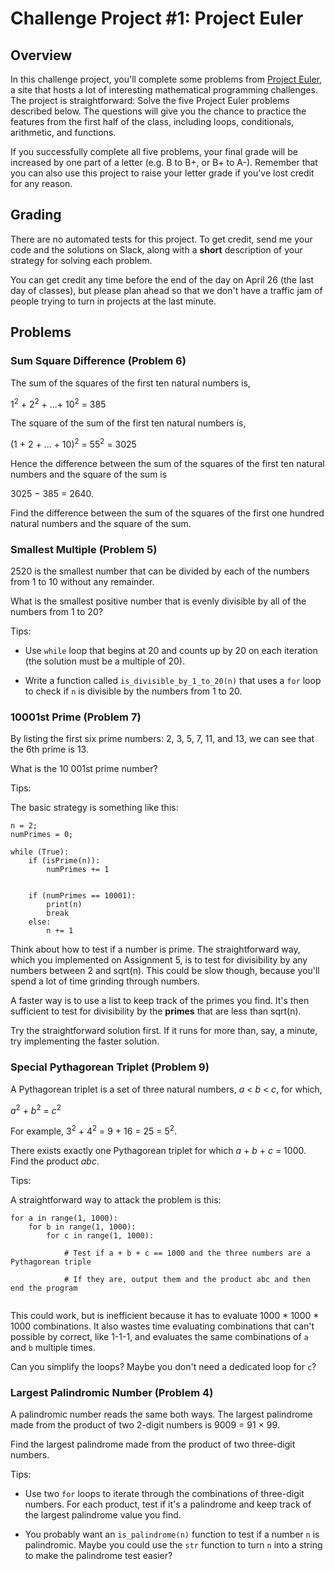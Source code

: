 # Challenge Project #1: Project Euler

## Overview

In this challenge project, you'll complete some problems from [Project Euler](http://projecteuler.net), a site that hosts a lot of interesting mathematical programming challenges. The project is straightforward: Solve the five Project Euler problems described below. The questions will give you the chance to practice the features from the first 
half of the class, including loops, conditionals, arithmetic, and functions.

 If you successfully complete all five problems, your final grade will be increased by one part of a letter (e.g. B to B+, or B+ to A-). Remember that you can also use this project to raise your letter grade if you've lost credit for any reason.
 
## Grading

There are no automated tests for this project. To get credit, send me your code and the solutions on Slack, along with a **short** description of your strategy
for solving each problem.

You can get credit any time before the end of the day on April 26 (the last day of classes), but please plan ahead so that we don't have a traffic jam of people trying to turn in projects at the last minute.

## Problems

### Sum Square Difference (Problem 6)

The sum of the squares of the first ten natural numbers is,

1<sup>2</sup> + 2<sup>2</sup> + ...+ 10<sup>2</sup> = 385

The square of the sum of the first ten natural numbers is,

(1 + 2 + ... + 10)<sup>2</sup> = 55<sup>2</sup> = 3025

Hence the difference between the sum of the squares of the first ten natural numbers and the square of the sum is

3025 − 385 = 2640.

Find the difference between the sum of the squares of the first one hundred natural numbers and the square of the sum.


### Smallest Multiple (Problem 5)

2520 is the smallest number that can be divided by each of the numbers from 1 to 10 without any remainder.

What is the smallest positive number that is evenly divisible by all of the numbers from 1 to 20?

Tips:

- Use `while` loop that begins at 20 and counts up by 20 on each iteration (the solution must be a multiple of 20).

- Write a function called `is_divisible_by_1_to_20(n)` that uses a `for` loop to check if `n` is divisible by the numbers from 1 to 20.


### 10001st Prime (Problem 7)

By listing the first six prime numbers: 2, 3, 5, 7, 11, and 13, we can see that the 6th prime is 13.

What is the 10 001st prime number?

Tips:

The basic strategy is something like this:

```
n = 2;
numPrimes = 0;

while (True):
    if (isPrime(n)):
        numPrimes += 1
    
    
    if (numPrimes == 10001):
        print(n)
        break
    else:
        n += 1
```

Think about how to test if a number is prime. The straightforward way, which you implemented on Assignment 5, is to test for divisibility by any numbers between 2 and sqrt(n). This could be slow though,
because you'll spend a lot of time grinding through numbers.

A faster way is to use a list to keep track of the primes you find. It's then sufficient to test for divisibility by the **primes** 
that are less than sqrt(n).

Try the straightforward solution first. If it runs for more than, say, a minute, try implementing the faster solution.

### Special Pythagorean Triplet (Problem 9)

A Pythagorean triplet is a set of three natural numbers, *a* < *b* < *c*, for which,

*a*<sup>2</sup> + *b*<sup>2</sup> = *c*<sup>2</sup>

For example, 3<sup>2</sup> + 4<sup>2</sup> = 9 + 16 = 25 = 5<sup>2</sup>.

There exists exactly one Pythagorean triplet for which *a* + *b* + *c* = 1000. Find the product *abc*.

Tips:

A straightforward way to attack the problem is this:

```
for a in range(1, 1000):
    for b in range(1, 1000):
        for c in range(1, 1000):
            
            # Test if a + b + c == 1000 and the three numbers are a Pythagorean triple

            # If they are, output them and the product abc and then end the program
 
```

This could work, but is inefficient because it has to evaluate 1000 * 1000 * 1000 combinations. It also wastes time evaluating combinations that can't possible by correct, like 1-1-1, and evaluates the same combinations of `a` and `b` multiple times.

Can you simplify the loops? Maybe you don't need a dedicated loop for `c`?


### Largest Palindromic Number (Problem 4)

A palindromic number reads the same both ways. The largest palindrome made from the product of two 2-digit numbers is 9009 = 91 × 99.

Find the largest palindrome made from the product of two three-digit numbers.

Tips:

- Use two `for` loops to iterate through the combinations of three-digit numbers. For each product, test if it's a palindrome and keep track of the
largest palindrome value you find.

- You probably want an `is_palindrome(n)` function to test if a number `n` is palindromic. Maybe you could use the `str` function to turn `n` into a string
to make the palindrome test easier?

